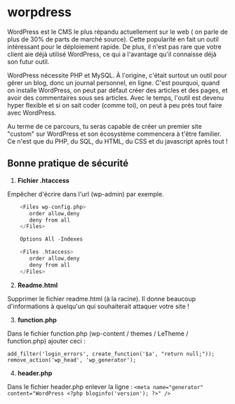# worpdress

WordPress est le CMS le plus répandu actuellement sur le web ( on parle de plus de 30% de parts de marché source). Cette popularité en fait un outil intéressant pour le déploiement rapide. De plus, il n'est pas rare que votre client aie déjà utilisé WordPress, ce qui a l'avantage qu'il connaisse déjà son futur outil.

WordPress nécessite PHP et MySQL. À l'origine, c'était surtout un outil pour gérer un blog, donc un journal personnel, en ligne. C'est pourquoi, quand on installe WordPress, on peut par défaut créer des articles et des pages, et avoir des commentaires sous ses articles. Avec le temps, l'outil est devenu hyper flexible et si on sait coder (comme toi), on peut à peu près tout faire avec WordPress.

Au terme de ce parcours, tu seras capable de créer un premier site "custom" sur WordPress et son écosystème commencera à t'être familier. Ce n'est que du PHP, du SQL, du HTML, du CSS et du javascript après tout !

## Bonne pratique de sécurité

1) __Fichier .htaccess__

Empêcher d'écrire dans l'url (wp-admin) par exemple.

```PHP
    <Files wp-config.php>
       order allow,deny
       deny from all
    </Files>

    Options All -Indexes

    <Files .htaccess>
       order allow,deny 
       deny from all 
    </Files>
```


2) __Readme.html__

Supprimer le fichier readme.html (à la racine). Il donne beaucoup d'informations à quelqu'un qui souhaiterait attaquer votre site !

3) __function.php__

Dans le fichier function.php (wp-content / themes / LeTheme / function.php) ajouter ceci :

    add_filter('login_errors', create_function('$a', "return null;"));
    remove_action('wp_head', 'wp_generator');

4) __header.php__

Dans le fichier header.php enlever la ligne :
`<meta name="generator" content="WordPress <?php bloginfo('version'); ?>" />`
